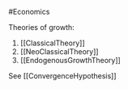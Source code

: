 #Economics 

Theories of growth:
1. [[ClassicalTheory]]
2. [[NeoClassicalTheory]]
3. [[EndogenousGrowthTheory]]


See [[ConvergenceHypothesis]]
